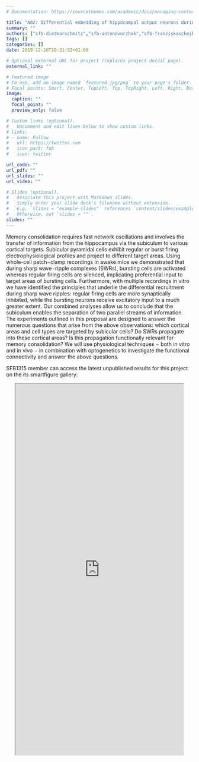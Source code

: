 ```yaml
---
# Documentation: https://sourcethemes.com/academic/docs/managing-content/

title: "A02: Differential embedding of hippocampal output neurons during memory-related oscillations"
summary: ""
authors: ["sfb-dietmarschmitz","sfb-antondvorzhak","sfb-franziskascheibe","sfb-rosannasammons","sfb-annevoigt","sfb-noamnitzan"]
tags: []
categories: []
date: 2019-12-16T10:31:52+01:00

# Optional external URL for project (replaces project detail page).
external_link: ""

# Featured image
# To use, add an image named `featured.jpg/png` to your page's folder.
# Focal points: Smart, Center, TopLeft, Top, TopRight, Left, Right, BottomLeft, Bottom, BottomRight.
image:
  caption: ""
  focal_point: ""
  preview_only: false

# Custom links (optional).
#   Uncomment and edit lines below to show custom links.
# links:
# - name: Follow
#   url: https://twitter.com
#   icon_pack: fab
#   icon: twitter

url_code: ""
url_pdf: ""
url_slides: ""
url_video: ""

# Slides (optional).
#   Associate this project with Markdown slides.
#   Simply enter your slide deck's filename without extension.
#   E.g. `slides = "example-slides"` references `content/slides/example-slides.md`.
#   Otherwise, set `slides = ""`.
slides: ""
---
```

<DIV class="article-container" markdown="1">
<DIV class="article-style" markdown="1">
  
Memory consolidation requires fast network oscillations and involves the transfer of information from the hippocampus via the subiculum to various cortical targets. Subicular pyramidal cells exhibit regular or burst firing electrophysiological profiles and project to different target areas. Using whole-cell patch−clamp recordings in awake mice we demonstrated that during sharp wave−ripple complexes (SWRs), bursting cells are activated whereas regular firing cells are silenced, implicating preferential input to target areas of bursting cells. Furthermore, with multiple recordings in vitro we have identified the principles that underlie the differential recruitment during sharp wave ripples: regular firing cells are more synaptically inhibited, while the bursting neurons receive excitatory input to a much greater extent. Our combined analyses allow us to conclude that the subiculum enables the separation of two parallel streams of information. The experiments outlined in this proposal are designed to answer the numerous questions that arise from the above observations: which cortical areas and cell types are targeted by subicular cells? Do SWRs propagate into these cortical areas? Is this propagation functionally relevant for memory consolidation? We will use physiological techniques − both in vitro and in vivo − in combination with optogenetics to investigate the functional connectivity and answer the above questions.

SFB1315 member can access the latest unpublished results for this project on the its smartfigure gallery: 
</DIV>
</DIV>

<center>
<iframe src ="https://sdash.sourcedata.io/dashboard?search=project:A02" height=1000px width=90% ></iframe>
</center>
